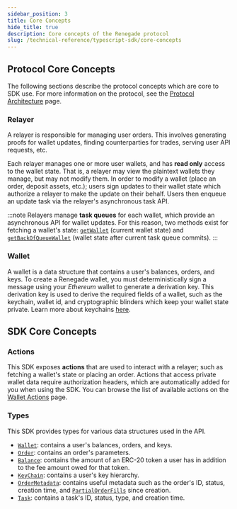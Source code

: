 ```yaml
---
sidebar_position: 3
title: Core Concepts
hide_title: true
description: Core concepts of the Renegade protocol
slug: /technical-reference/typescript-sdk/core-concepts
---
```


## Protocol Core Concepts

The following sections describe the protocol concepts which are core to SDK use. For more information on the protocol, see the [Protocol Architecture](../../core-concepts/mpc-zkp) page.

### Relayer
A relayer is responsible for managing user orders. This involves generating proofs for wallet updates, finding counterparties for trades, serving user API requests, etc.

Each relayer manages one or more user wallets, and has **read only** access to the wallet state. That is, a relayer may view the plaintext wallets they manage, but may not modify them. In order to modify a wallet (place an order, deposit assets, etc.); users sign updates to their wallet state which authorize a relayer to make the update on their behalf. Users then enqueue an update task via the relayer's asynchronous task API.

:::note
Relayers manage **task queues** for each wallet, which provide an asynchronous API for wallet updates. For this reason, two methods exist for fetching a wallet's state: [`getWallet`](./wallet-actions#getwallet) (current wallet state) and [`getBackOfQueueWallet`](./wallet-actions#getbackofqueuewallet) (wallet state after current task queue commits).
:::

### Wallet
A wallet is a data structure that contains a user's balances, orders, and keys. To create a Renegade wallet, you must deterministically sign a message using your _Ethereum_ wallet to generate a derivation key. This derivation key is used to derive the required fields of a wallet, such as the keychain, wallet id, and cryptographic blinders which keep your wallet state private. Learn more about keychains [here](../../advanced-concepts/super-relayers).

## SDK Core Concepts

### Actions
This SDK exposes **actions** that are used to interact with a relayer; such as fetching a wallet's state or placing an order. Actions that access private wallet data require authorization headers, which are automatically added for you when using the SDK. You can browse the list of available actions on the [Wallet Actions](./wallet-actions) page.

### Types
This SDK provides types for various data structures used in the API. 

- [`Wallet`](https://github.com/renegade-fi/typescript-sdk/blob/main/packages/core/src/types/wallet.ts#L34): contains a user's balances, orders, and keys.
- [`Order`](https://github.com/renegade-fi/typescript-sdk/blob/main/packages/core/src/types/order.ts#L10): contains an order's parameters.
- [`Balance`](https://github.com/renegade-fi/typescript-sdk/blob/main/packages/core/src/types/wallet.ts#L15): contains the amount of an ERC-20 token a user has in addition to the fee amount owed for that token.
- [`KeyChain`](https://github.com/renegade-fi/typescript-sdk/blob/main/packages/core/src/types/wallet.ts#L22): contains a user's key hierarchy.
- [`OrderMetadata`](https://github.com/renegade-fi/typescript-sdk/blob/main/packages/core/src/types/order.ts#L30): contains useful metadata such as the order's ID, status, creation time, and [`PartialOrderFills`](https://github.com/renegade-fi/typescript-sdk/blob/main/packages/core/src/types/order.ts#L38) since creation.
- [`Task`](https://github.com/renegade-fi/typescript-sdk/blob/main/packages/core/src/types/task.ts#L1): contains a task's ID, status, type, and creation time.
